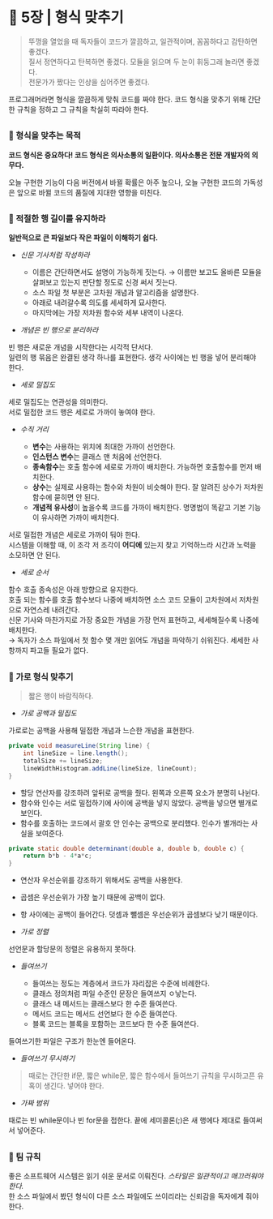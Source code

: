 # 🧷 5장 | 형식 맞추기

> 뚜껑을 열었을 때 독자들이 코드가 깔끔하고, 일관적이며, 꼼꼼하다고 감탄하면 좋겠다.  
질서 정연하다고 탄복하면 좋겠다. 모듈을 읽으며 두 눈이 휘둥그래 놀라면 좋겠다.  
전문가가 짰다는 인상을 심어주면 좋겠다.

프로그래머라면 형식을 깔끔하게 맞춰 코드를 짜야 한다. 코드 형식을 맞추기 위해 간단한 규칙을 정하고 그 규칙을 착실히 따라야 한다.

##

### 📘 형식을 맞추는 목적

**코드 형식은 중요하다! 코드 형식은 의사소통의 일환이다. 의사소통은 전문 개발자의 의무다.**

오늘 구현한 기능이 다음 버전에서 바뀔 확률은 아주 높으나, 오늘 구현한 코드의 가독성은 앞으로 바뀔 코드의 품질에 지대한 영향을 미친다.

##

### 📘 적절한 행 길이를 유지하라

**일반적으로 큰 파일보다 작은 파일이 이해하기 쉽다.**

- *신문 기사처럼 작성하라*

  - 이름은 간단하면서도 설명이 가능하게 짓는다.
    → 이름만 보고도 올바른 모듈을 살펴보고 있는지 판단할 정도로 신경 써서 짓는다.
  - 소스 파일 첫 부분은 고차원 개념과 알고리즘을 설명한다.
  - 아래로 내려갈수록 의도를 세세하게 묘사한다.
  - 마지막에는 가장 저차원 함수와 세부 내역이 나온다.

- *개념은 빈 행으로 분리하라*

빈 행은 새로운 개념을 시작한다는 시각적 단서다.  
일련의 행 묶음은 완결된 생각 하나를 표현한다. 생각 사이에는 빈 행을 넣어 분리해야 한다.

- *세로 밀집도*

세로 밀집도는 연관성을 의미한다.  
서로 밀접한 코드 행은 세로로 가까이 놓여야 한다.

- *수직 거리*

  - **변수**는 사용하는 위치에 최대한 가까이 선언한다.
  - **인스턴스 변수**는 클래스 맨 처음에 선언한다.
  - **종속함수**는 호출 함수에 세로로 가까이 배치한다. 가능하면 호출함수를 먼저 배치한다.
  - **상수**는 실제로 사용하는 함수와 차원이 비슷해야 한다. 잘 알려진 상수가 저차원 함수에 묻히면 안 된다.
  - **개념적 유사성**이 높을수록 코드를 가까이 배치한다. 명명법이 똑같고 기본 기능이 유사하면 가까이 배치한다.

서로 밀접한 개념은 세로로 가까이 둬야 한다.  
시스템을 이해할 때, 이 조각 저 조각이 **어디에** 있는지 찾고 기억하느라 시간과 노력을 소모하면 안 된다.

- *세로 순서*

함수 호출 종속성은 아래 방향으로 유지한다.  
호출 되는 함수를 호출 함수보다 나중에 배치하면 소스 코드 모듈이 고차원에서 저차원으로 자연스레 내려간다.  
신문 기사와 마찬가지로 가장 중요한 개념을 가장 먼저 표현하고, 세세해질수록 나중에 배치한다.  
→ 독자가 소스 파일에서 첫 함수 몇 개만 읽어도 개념을 파악하기 쉬워진다. 세세한 사항까지 파고들 필요가 없다.

##

### 📘 가로 형식 맞추기

> 짧은 행이 바람직하다.

- *가로 공백과 밀집도*

가로로는 공백을 사용해 밀접한 개념과 느슨한 개념을 표현한다.

```java
private void measureLine(String line) {
	int lineSize = line.length();
	totalSize += lineSize;
	lineWidthHistogram.addLine(lineSize, lineCount);
}
```

  - 할당 연산자를 강조하려 앞뒤로 공백을 줬다. 왼쪽과 오른쪽 요소가 분명히 나뉜다.
  - 함수와 인수는 서로 밀접하기에 사이에 공백을 넣지 않았다. 공백을 넣으면 별개로 보인다.
  - 함수를 호출하는 코드에서 괄호 안 인수는 공백으로 분리했다. 인수가 별개라는 사실을 보여준다.

```java
private static double determinant(double a, double b, double c) {
	return b*b - 4*a*c;
}
```

  - 연산자 우선순위를 강조하기 위해서도 공백을 사용한다.
  - 곱셈은 우선순위가 가장 높기 때문에 공백이 없다.
  - 항 사이에는 공백이 들어간다. 덧셈과 뺄셈은 우선순위가 곱셈보다 낮기 때문이다.

- *가로 정렬*

선언문과 할당문의 정렬은 유용하지 못하다.

- *들여쓰기*

  - 들여쓰는 정도는 계층에서 코드가 자리잡은 수준에 비례한다.
  - 클래스 정의처럼 파일 수준인 문장은 들여쓰지 ㅇ낳는다.
  - 클래스 내 메서드는 클래스보다 한 수준 들여쓴다.
  - 메서드 코드는 메서드 선언보다 한 수준 들여쓴다.
  - 블록 코드는 블록을 포함하는 코드보다 한 수준 들여쓴다.

들여쓰기한 파일은 구조가 한눈엔 들어온다.

- *들여쓰기 무시하기*

> 때로는 간단한 if문, 짧은 while문, 짧은 함수에서 들여쓰기 규칙을 무시하고픈 유혹이 생긴다. 넣어야 한다.

- *가짜 범위*

때로는 빈 while문이나 빈 for문을 접한다. 끝에 세미콜론(;)은 새 행에다 제대로 들여써서 넣어준다.

## 

### 📘 팀 규칙

좋은 소프트웨어 시스템은 읽기 쉬운 문서로 이뤄진다. *스타일은 일관적이고 매끄러워야 한다.*  
한 소스 파일에서 봤던 형식이 다른 소스 파일에도 쓰이리라는 신뢰감을 독자에게 줘야 한다.
